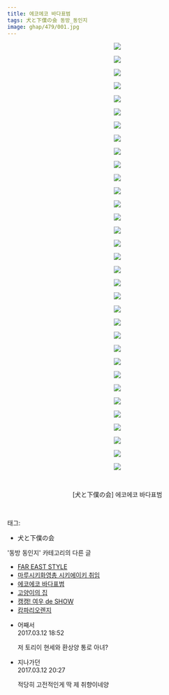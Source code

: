 ```yaml
---
title: 에코에코 바다표범
tags: 犬と下僕の会 동방_동인지
image: ghap/479/001.jpg
---
```

<div class="article">
<p style="text-align: center; clear: none; float: none;"><img src="{{ site.nasurl }}/ghap/479/001.jpg"/></p>
<p style="text-align: center; clear: none; float: none;"><img src="{{ site.nasurl }}/ghap/479/002.jpg"/></p>
<p style="text-align: center; clear: none; float: none;"><img src="{{ site.nasurl }}/ghap/479/003.jpg"/></p>
<p style="text-align: center; clear: none; float: none;"><img src="{{ site.nasurl }}/ghap/479/004.jpg"/></p>
<p style="text-align: center; clear: none; float: none;"><img src="{{ site.nasurl }}/ghap/479/005.jpg"/></p>
<p style="text-align: center; clear: none; float: none;"><img src="{{ site.nasurl }}/ghap/479/006.jpg"/></p>
<p style="text-align: center; clear: none; float: none;"><img src="{{ site.nasurl }}/ghap/479/007.jpg"/></p>
<p style="text-align: center; clear: none; float: none;"><img src="{{ site.nasurl }}/ghap/479/008.jpg"/></p>
<p style="text-align: center; clear: none; float: none;"><img src="{{ site.nasurl }}/ghap/479/009.jpg"/></p>
<p style="text-align: center; clear: none; float: none;"><img src="{{ site.nasurl }}/ghap/479/010.jpg"/></p>
<p style="text-align: center; clear: none; float: none;"><img src="{{ site.nasurl }}/ghap/479/011.jpg"/></p>
<p style="text-align: center; clear: none; float: none;"><img src="{{ site.nasurl }}/ghap/479/012.jpg"/></p>
<p style="text-align: center; clear: none; float: none;"><img src="{{ site.nasurl }}/ghap/479/013.jpg"/></p>
<p style="text-align: center; clear: none; float: none;"><img src="{{ site.nasurl }}/ghap/479/014.jpg"/></p>
<p style="text-align: center; clear: none; float: none;"><img src="{{ site.nasurl }}/ghap/479/015.jpg"/></p>
<p style="text-align: center; clear: none; float: none;"><img src="{{ site.nasurl }}/ghap/479/016.jpg"/></p>
<p style="text-align: center; clear: none; float: none;"><img src="{{ site.nasurl }}/ghap/479/017.jpg"/></p>
<p style="text-align: center; clear: none; float: none;"><img src="{{ site.nasurl }}/ghap/479/018.jpg"/></p>
<p style="text-align: center; clear: none; float: none;"><img src="{{ site.nasurl }}/ghap/479/019.jpg"/></p>
<p style="text-align: center; clear: none; float: none;"><img src="{{ site.nasurl }}/ghap/479/020.jpg"/></p>
<p style="text-align: center; clear: none; float: none;"><img src="{{ site.nasurl }}/ghap/479/021.jpg"/></p>
<p style="text-align: center; clear: none; float: none;"><img src="{{ site.nasurl }}/ghap/479/022.jpg"/></p>
<p style="text-align: center; clear: none; float: none;"><img src="{{ site.nasurl }}/ghap/479/023.jpg"/></p>
<p style="text-align: center; clear: none; float: none;"><img src="{{ site.nasurl }}/ghap/479/024.jpg"/></p>
<p style="text-align: center; clear: none; float: none;"><img src="{{ site.nasurl }}/ghap/479/025.jpg"/></p>
<p style="text-align: center; clear: none; float: none;"><img src="{{ site.nasurl }}/ghap/479/026.jpg"/></p>
<p style="text-align: center; clear: none; float: none;"><img src="{{ site.nasurl }}/ghap/479/027.jpg"/></p>
<p style="text-align: center; clear: none; float: none;"><img src="{{ site.nasurl }}/ghap/479/028.jpg"/></p>
<p style="text-align: center; clear: none; float: none;"><img src="{{ site.nasurl }}/ghap/479/029.jpg"/></p>
<p style="text-align: center; clear: none; float: none;"><img src="{{ site.nasurl }}/ghap/479/030.jpg"/></p>
<p style="text-align: center; clear: none; float: none;"><img src="{{ site.nasurl }}/ghap/479/031.jpg"/></p>
<p style="text-align: center; clear: none; float: none;"><img src="{{ site.nasurl }}/ghap/479/032.jpg"/></p>
<p style="text-align: center; clear: none; float: none;"><img src="{{ site.nasurl }}/ghap/479/033.jpg"/></p>
<p style="text-align: center; clear: none; float: none;"><br/></p>
<p style="text-align: center; clear: none; float: none;">[犬と下僕の会] 에코에코 바다표범</p>
<p><br/></p>
</div><div class="tagTrail">
<p>태그: </p>
<ul>
<li>犬と下僕の会</li>
</ul>
</div><div class="another">
<p>'동방 동인지' 카테고리의 다른 글</p>
<ul>
<li><a href="/2016-06-21-ghap_481">FAR EAST STYLE</a></li>
<li><a href="/2016-06-21-ghap_480">마루시키화영총 시키에이키 취임</a></li>
<li><a href="/2016-06-21-ghap_479">에코에코 바다표범</a></li>
<li><a href="/2016-06-21-ghap_478">고양이의 집</a></li>
<li><a href="/2016-06-21-ghap_477">캥캥! 여우 de SHOW</a></li>
<li><a href="/2016-06-21-ghap_476">캄파리오렌지</a></li>
</ul>
</div><div class="cb_module cb_fluid">
<div class="cb_wrt cb_profile">
<div class="comment">
<ul>
<li class="cb_thumb_off" id="comment14937633">
<div class="cb_comment_area">
<div class="cb_info_area">
<div class="cb_section">
<span class="cb_nick_name">어째서</span>
</div>
<div class="cb_section">
<span class="cb_date">2017.03.12 18:52 </span>
</div>
</div>
<div class="cb_dsc_comment">
<p class="cb_dsc">
											저 토리이 현세와 환상양 통로 아녀?
										</p>
</div>
</div></li>
<li class="cb_thumb_off" id="comment14937689">
<div class="cb_comment_area">
<div class="cb_info_area">
<div class="cb_section">
<span class="cb_nick_name">지나가던</span>
</div>
<div class="cb_section">
<span class="cb_date">2017.03.12 20:27 </span>
</div>
</div>
<div class="cb_dsc_comment">
<p class="cb_dsc">
											적당히 고전적인게 딱 제 취향이네양
										</p>
</div>
</div></li>
</ul>
</div>
</div><!-- commentList close -->
</div>